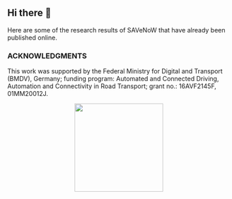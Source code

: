 ## Hi there 👋

Here are some of the research results of SAVeNoW that have already been published online.


### ACKNOWLEDGMENTS
This work was supported by the Federal Ministry for Digital and Transport (BMDV), Germany; funding program: Automated and Connected Driving, Automation and Connectivity in Road Transport; grant no.: 16AVF2145F, 01MM20012J.

<p align="center">
    <img src="./profile/BMDV Förderlogo_2021_Office_Englisch.jpg" width="200"/>
</p>

